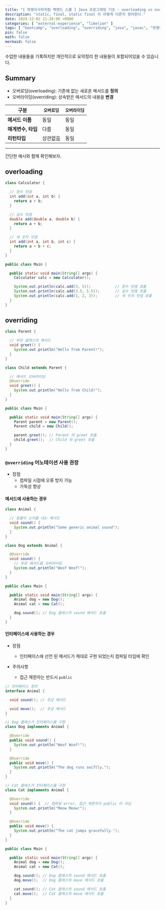 ```yaml
---
title: "[ 멋쟁이사자처럼 백엔드 스쿨 ] Java 프로그래밍 기초 - overloading vs overriding"
description: "static, final, static final 이 어떻게 다른지 정리한다."
date: 2024-12-02 11:28:00 +0900
categories: [ "external-experience", "likelion" ]
tags: [ "bootcamp", "overloading", "overriding", "java", "javac", "멋쟁이사자처럼", "부트캠프", "프로그래밍" ]
pin: false
math: false
mermaid: false
---
```


수업한 내용들을 기록하지만 개인적으로 요약정리 한 내용들이 포함되어있을 수 있습니다.

## Summary

* 오버로딩(overloading): 기존에 없는 새로운 메서드를 **정의**
* 오버라이딩(overriding): 상속받은 메서드의 내용을 **변경**

| **구분**       | **`오버로딩`** | **`오버라이딩`** |
|--------------|------------|-------------|
| **메서드 이름**   | 동일         | 동일          |
| **매게변수, 타입** | 다름         | 동일          |
| **리턴타입**     | 상관없음       | 동일          |

---

간단한 예시와 함께 확인해보자.

## overloading

```java
class Calculator {

  // 정수 덧셈
  int add(int a, int b) {
    return a + b;
  }

  // 실수 덧셈
  double add(double a, double b) {
    return a + b;
  }

  // 세 숫자 덧셈
  int add(int a, int b, int c) {
    return a + b + c;
  }
}

public class Main {

  public static void main(String[] args) {
    Calculator calc = new Calculator();

    System.out.println(calc.add(3, 5));           // 정수 덧셈 호출
    System.out.println(calc.add(3.5, 5.5));       // 실수 덧셈 호출
    System.out.println(calc.add(1, 2, 3));        // 세 숫자 덧셈 호출
  }
}
```

## overriding

```java
class Parent {

  // 부모 클래스의 메서드
  void greet() {
    System.out.println("Hello from Parent!");
  }
}

class Child extends Parent {

  // 메서드 오버라이딩
  @Override
  void greet() {
    System.out.println("Hello from Child!");
  }
}

public class Main {

  public static void main(String[] args) {
    Parent parent = new Parent();
    Parent child = new Child();

    parent.greet(); // Parent 의 greet 호출
    child.greet();  // Child 의 greet 호출
  }
}
```

### `@overriding` 어노테이션 사용 권장

* 장점
  * 컴파일 시점에 오류 방지 가능
  * 가독성 향상

#### 메서드에 사용하는 경우

```java
class Animal {

  // 동물이 소리를 내는 메서드
  void sound() {
    System.out.println("Some generic animal sound");
  }
}

class Dog extends Animal {

  @Override
  void sound() {
    // 부모 메서드를 오버라이딩
    System.out.println("Woof Woof!");
  }
}

public class Main {

  public static void main(String[] args) {
    Animal dog = new Dog();
    Animal cat = new Cat();

    dog.sound(); // Dog 클래스의 sound 메서드 호출
  }
}
```

#### 인터페이스에 사용하는 경우

* 장점
  * 인터페이스에 선언 된 메서드가 제대로 구현 되었는지 컴파일 타임에 확인

* 주의사항
  * 접근 제한자는 반드시 `public`

```java
// 인터페이스 정의
interface Animal {

  void sound(); // 추상 메서드

  void move();  // 추상 메서드
}

// Dog 클래스가 인터페이스를 구현
class Dog implements Animal {

  @Override
  public void sound() {
    System.out.println("Woof Woof!");
  }

  @Override
  public void move() {
    System.out.println("The dog runs swiftly.");
  }
}

// Cat 클래스가 인터페이스를 구현
class Cat implements Animal {

  @Override
  void sound() {  // 컴파일 error, 접근 제한자가 public 이 아님
    System.out.println("Meow Meow!");
  }

  @Override
  public void move() {
    System.out.println("The cat jumps gracefully.");
  }
}

public class Main {

  public static void main(String[] args) {
    Animal dog = new Dog();
    Animal cat = new Cat();

    dog.sound(); // Dog 클래스의 sound 메서드 호출
    dog.move();  // Dog 클래스의 move 메서드 호출

    cat.sound(); // Cat 클래스의 sound 메서드 호출
    cat.move();  // Cat 클래스의 move 메서드 호출
  }
}
```

